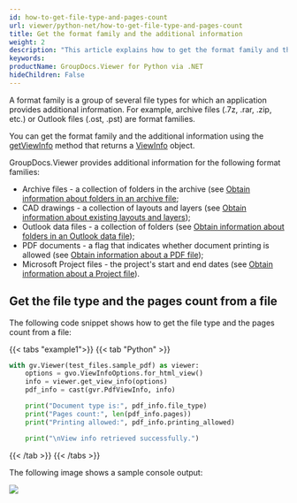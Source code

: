 ```yaml
---
id: how-to-get-file-type-and-pages-count
url: viewer/python-net/how-to-get-file-type-and-pages-count
title: Get the format family and the additional information
weight: 2
description: "This article explains how to get the format family and the additional information using .NET with GroupDocs.Viewer for Python."
keywords: 
productName: GroupDocs.Viewer for Python via .NET
hideChildren: False
---
```

A format family is a group of several file types for which an application provides additional information. For example, archive files (.7z, .rar, .zip, etc.) or Outlook files (.ost, .pst) are format families.

You can get the format family and the additional information using the [getViewInfo](#) method that returns a [ViewInfo](#) object.

GroupDocs.Viewer provides additional information for the following format families:

* Archive files - a collection of folders in the archive (see [Obtain information about folders in an archive file](#);
* CAD drawings - a collection of layouts and layers (see [Obtain information about existing layouts and layers](#));
* Outlook data files - a collection of folders (see [Obtain information about folders in an Outlook data file](#));
* PDF documents - a flag that indicates whether document printing is allowed (see [Obtain information about a PDF file](#));
* Microsoft Project files - the project's start and end dates (see [Obtain information about a Project file](#)).

## Get the file type and the pages count from a file

The following code snippet shows how to get the file type and the pages count from a file:

{{< tabs "example1">}}
{{< tab "Python" >}}
```python
with gv.Viewer(test_files.sample_pdf) as viewer:
    options = gvo.ViewInfoOptions.for_html_view() 
    info = viewer.get_view_info(options)
    pdf_info = cast(gvr.PdfViewInfo, info)

    print("Document type is:", pdf_info.file_type)
    print("Pages count:", len(pdf_info.pages))
    print("Printing allowed:", pdf_info.printing_allowed)

    print("\nView info retrieved successfully.")
```
{{< /tab >}}
{{< /tabs >}}

The following image shows a sample console output:

![](/viewer/python-net/images/how-to-get-file-type-and-pages-count.png)